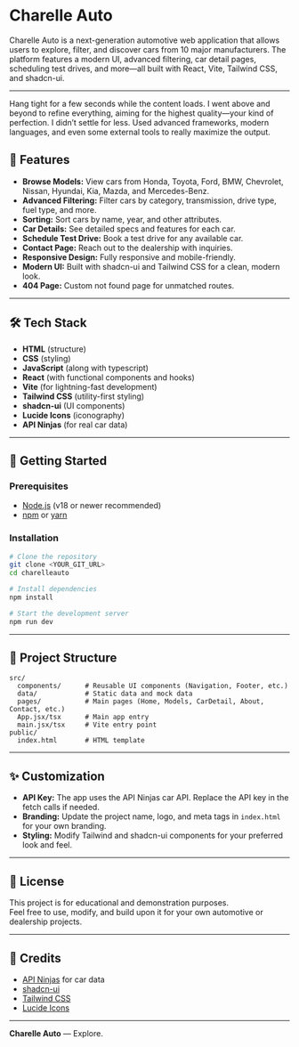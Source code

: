 # Charelle Auto

Charelle Auto is a next-generation automotive web application that allows users to explore, filter, and discover cars from 10 major manufacturers. The platform features a modern UI, advanced filtering, car detail pages, scheduling test drives, and more—all built with React, Vite, Tailwind CSS, and shadcn-ui.

---

Hang tight for a few seconds while the content loads.
I went above and beyond to refine everything, aiming for the highest quality—your kind of perfection.
I didn’t settle for less.
Used advanced frameworks, modern languages, and even some external tools to really maximize the output.

## 🚗 Features

- **Browse Models:** View cars from Honda, Toyota, Ford, BMW, Chevrolet, Nissan, Hyundai, Kia, Mazda, and Mercedes-Benz.
- **Advanced Filtering:** Filter cars by category, transmission, drive type, fuel type, and more.
- **Sorting:** Sort cars by name, year, and other attributes.
- **Car Details:** See detailed specs and features for each car.
- **Schedule Test Drive:** Book a test drive for any available car.
- **Contact Page:** Reach out to the dealership with inquiries.
- **Responsive Design:** Fully responsive and mobile-friendly.
- **Modern UI:** Built with shadcn-ui and Tailwind CSS for a clean, modern look.
- **404 Page:** Custom not found page for unmatched routes.

---

## 🛠️ Tech Stack

- **HTML** (structure)
- **CSS** (styling)
- **JavaScript** (along with typescript)
- **React** (with functional components and hooks)
- **Vite** (for lightning-fast development)
- **Tailwind CSS** (utility-first styling)
- **shadcn-ui** (UI components)
- **Lucide Icons** (iconography)
- **API Ninjas** (for real car data)

---

## 🚀 Getting Started

### Prerequisites

- [Node.js](https://nodejs.org/) (v18 or newer recommended)
- [npm](https://www.npmjs.com/) or [yarn](https://yarnpkg.com/)

### Installation

```sh
# Clone the repository
git clone <YOUR_GIT_URL>
cd charelleauto

# Install dependencies
npm install

# Start the development server
npm run dev
```

---

## 📂 Project Structure

```
src/
  components/      # Reusable UI components (Navigation, Footer, etc.)
  data/            # Static data and mock data
  pages/           # Main pages (Home, Models, CarDetail, About, Contact, etc.)
  App.jsx/tsx      # Main app entry
  main.jsx/tsx     # Vite entry point
public/
  index.html       # HTML template
```

---

## ✨ Customization

- **API Key:** The app uses the API Ninjas car API. Replace the API key in the fetch calls if needed.
- **Branding:** Update the project name, logo, and meta tags in `index.html` for your own branding.
- **Styling:** Modify Tailwind and shadcn-ui components for your preferred look and feel.

---

## 📄 License

This project is for educational and demonstration purposes.  
Feel free to use, modify, and build upon it for your own automotive or dealership projects.

---

## 🙌 Credits

- [API Ninjas](https://api-ninjas.com/api/cars) for car data
- [shadcn-ui](https://ui.shadcn.com/)
- [Tailwind CSS](https://tailwindcss.com/)
- [Lucide Icons](https://lucide.dev/)

---

**Charelle Auto** — Explore.